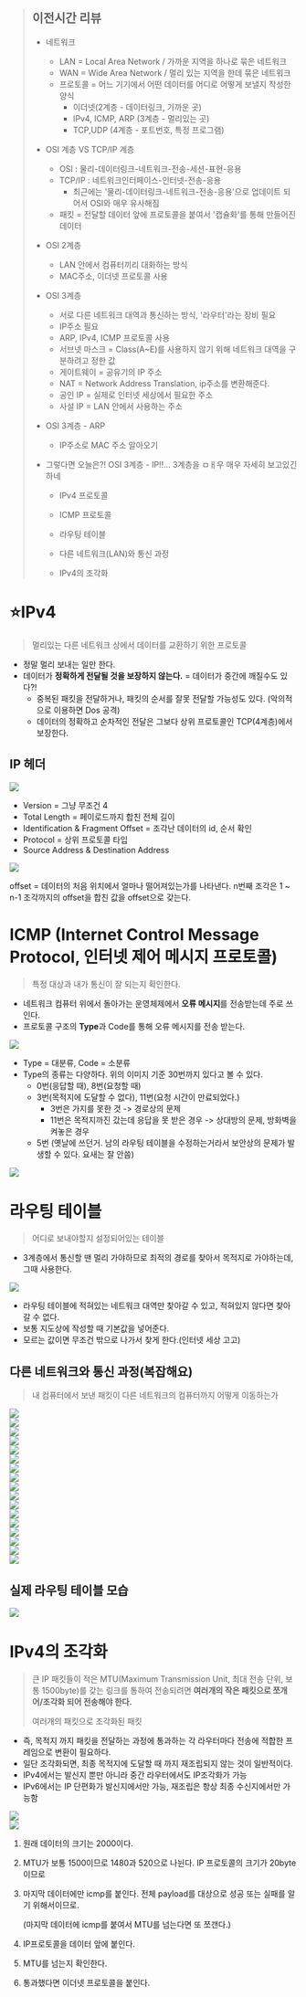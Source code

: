 > ## 이전시간 리뷰
>
> - 네트워크
>
>   - LAN = Local Area Network / 가까운 지역을 하나로 묶은 네트워크
>   - WAN = Wide Area Network / 멀리 있는 지역을 한데 묶은 네트워크
>   - 프로토콜 = 어느 기기에서 어떤 데이터를 어디로 어떻게 보낼지 작성한 양식
>     - 이더넷(2계층 - 데이터링크, 가까운 곳)
>     - IPv4, ICMP, ARP (3계층 - 멀리있는 곳)
>     - TCP,UDP (4계층 - 포트번호, 특정 프로그램)
>
> - OSI 계층 VS TCP/IP 계층
>
>   - OSI : 물리-데이터링크-네트워크-전송-세션-표현-응용
>   - TCP/IP : 네트워크인터페이스-인터넷-전송-응용
>     - 최근에는 '물리-데이터링크-네트워크-전송-응용'으로 업데이트 되어서 OSI와 매우 유사해짐
>   - 패킷 = 전달할 데이터 앞에 프로토콜을 붙여서 '캡슐화'를 통해 만들어진 데이터
>
> - OSI 2계층
>
>   - LAN 안에서 컴퓨터끼리 대화하는 방식
>   - MAC주소, 이더넷 프로토콜 사용
>
> - OSI 3계층
>
>   - 서로 다른 네트워크 대역과 통신하는 방식, '라우터'라는 장비 필요
>   - IP주소 필요
>   - ARP, IPv4, ICMP 프로토콜 사용
>   - 서브넷 마스크 = Class(A~E)를 사용하지 않기 위해 네트워크 대역을 구분하려고 정한 값
>   - 게이트웨이 = 공유기의 IP 주소
>   - NAT = Network Address Translation, ip주소를 변환해준다.
>   - 공인 IP = 실제로 인터넷 세상에서 필요한 주소
>   - 사설 IP = LAN 안에서 사용하는 주소
>
> - OSI 3계층 - ARP
>
>   - IP주소로 MAC 주소 알아오기
>
> - 그렇다면 오늘은?! OSI 3계층 - IP!!... 3계층을 ㅁㅐ우 매우 자세히 보고있긴 하네
>
>   - IPv4 프로토콜
>
>   - ICMP 프로토콜
>
>   - 라우팅 테이블
>
>   - 다른 네트워크(LAN)와 통신 과정
>
>   - IPv4의 조각화



# :star:IPv4

> 멀리있는 다른 네트워크 상에서 데이터를 교환하기 위한 프로토콜

- 정말 멀리 보내는 일만 한다.
- 데이터가 **정확하게 전달될 것을 보장하지 않는다.** = 데이터가 중간에 깨질수도 있다?!
  - 중복된 패킷을 전달하거나, 패킷의 순서를 잘못 전달할 가능성도 있다. (악의적으로 이용하면 Dos 공격)
  - 데이터의 정확하고 순차적인 전달은 그보다 상위 프로토콜인 TCP(4계층)에서 보장한다.

## IP 헤더

<img src="network/image-20220417020820342.png">

- Version = 그냥 무조건 4
- Total Length = 페이로드까지 합친 전체 길이
- Identification & Fragment Offset = 조각난 데이터의 id, 순서 확인
- Protocol = 상위 프로토콜 타입
- Source Address & Destination Address

<img src="network/슬라이드1.JPG">

offset = 데이터의 처음 위치에서 얼마나 떨어져있는가를 나타낸다. n번째 조각은 1 ~ n-1 조각까지의 offset을 합친 값을 offset으로 갖는다.



# ICMP (Internet Control Message Protocol, 인터넷 제어 메시지 프로토콜)

> 특정 대상과 내가 통신이 잘 되는지 확인한다.

- 네트워크 컴퓨터 위에서 돌아가는 운영체제에서 **오류 메시지**를 전송받는데 주로 쓰인다.
- 프로토콜 구조의 **Type**과 Code를 통해 오류 메시지를 전송 받는다.

<img src="network/image-20220417024806265.png">

- Type = 대분류, Code = 소분류
- Type의 종류는 다양하다. 위의 이미지 기준 30번까지 있다고 볼 수 있다.
  - 0번(응답할 때), 8번(요청할 때)
  - 3번(목적지에 도달할 수 없다), 11번(요청 시간이 만료되었다.)
    - 3번은 가지를 못한 것 -> 경로상의 문제
    - 11번은 목적지까진 갔는데 응답을 못 받은 경우 -> 상대방의 문제, 방화벽을 켜놓은 경우
  - 5번 (옛날에 쓰던거. 남의 라우팅 테이블을 수정하는거라서 보안상의 문제가 발생할 수 있다. 요새는 잘 안씀)

<img src="network/image-20220417025841051.png">



# 라우팅 테이블

> 어디로 보내야할지 설정되어있는 테이블

- 3계층에서 통신할 땐 멀리 가야하므로 최적의 경로를 찾아서 목적지로 가야하는데, 그때 사용한다.

<img src="network/image-20220417031214880.png">

- 라우팅 테이블에 적혀있는 네트워크 대역만 찾아갈 수 있고, 적혀있지 않다면 찾아갈 수 없다.
- 보통 지도상에 작성할 때 기본값을 넣어준다.
- 모르는 값이면 무조건 밖으로 나가서 찾게 한다.(인터넷 세상 고고)



## 다른 네트워크와 통신 과정(복잡해요)

> 내 컴퓨터에서 보낸 패킷이 다른 네트워크의 컴퓨터까지 어떻게 이동하는가

<img src="network/슬라이드2.JPG">
<br>
<img src="network/슬라이드3.JPG">
<br>
<img src="network/슬라이드4.JPG">
<br>
<img src="network/슬라이드5.JPG">
<br>
<img src="network/슬라이드6.JPG">
<br>
<img src="network/슬라이드7.JPG">
<br>
<img src="network/슬라이드8.JPG">
<br>
<img src="network/슬라이드9.JPG">
<br>
<img src="network/슬라이드10.JPG">
<br>
<img src="network/슬라이드11.JPG">
<br>
<img src="network/슬라이드12.JPG">
<br>
<img src="network/슬라이드13.JPG">
<br>
<img src="network/슬라이드14.JPG">
<br>
<img src="network/슬라이드15.JPG">
<br>
<img src="network/슬라이드16.JPG">
<br>
<img src="network/슬라이드17.JPG">
<br>
<img src="network/슬라이드18.JPG">
<br>

## 실제 라우팅 테이블 모습

<img src="network/슬라이드19.JPG">

<br>



# IPv4의 조각화

> 큰 IP 패킷들이 적은 MTU(Maximum Transmission Unit, 최대 전송 단위, 보통 1500byte)를 갖는 링크를 통하여 전송되려면 **여러개의 작은 패킷으로 쪼개어/조각화 되어 전송해야 한다.**
>
> 여러개의 패킷으로 조각화된 패킷

- 즉, 목적지 까지 패킷을 전달하는 과정에 통과하는 각 라우터마다 전송에 적합한 프레임으로 변환이 필요하다.
- 일단 조각화되면, 최종 목적지에 도달할 때 까지 재조립되지 않는 것이 일반적이다.
- IPv4에서는 발신지 뿐만 아니라 중간 라우터에서도 IP조각화가 가능
- IPv6에서는 IP 단편화가 발신지에서만 가능, 재조립은 항상 최종 수신지에서만 가능함

<img src="network/조각화.JPG">

<br>

<img src="network/조각화2.JPG">

1. 원래 데이터의 크기는 2000이다.

2. MTU가 보통 1500이므로 1480과 520으로 나뉜다. IP 프로토콜의 크기가 20byte이므로

3. 마지막 데이터에만 icmp를 붙인다. 전체 payload를 대상으로 성공 또는 실패를 알기 위해서이므로.

   (마지막 데이터에 icmp를 붙여서 MTU를 넘는다면 또 쪼갠다.)

4. IP프로토콜을 데이터 앞에 붙인다.

5. MTU를 넘는지 확인한다.

6. 통과했다면 이더넷 프로토콜을 붙인다.